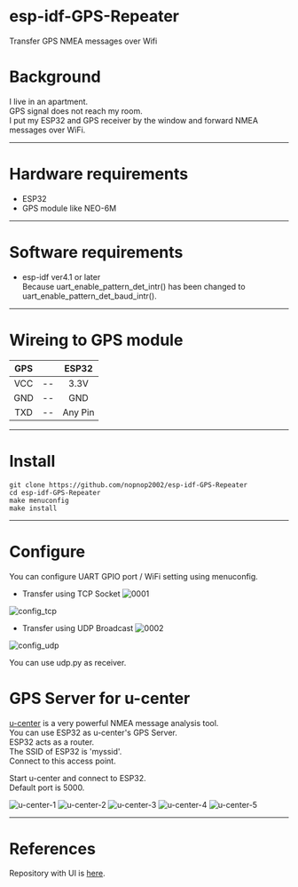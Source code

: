 # esp-idf-GPS-Repeater
Transfer GPS NMEA messages over Wifi   

# Background
I live in an apartment.   
GPS signal does not reach my room.   
I put my ESP32 and GPS receiver by the window and forward NMEA messages over WiFi.   

---

# Hardware requirements
- ESP32   
- GPS module like NEO-6M   

---

# Software requirements
- esp-idf ver4.1 or later   
 Because uart_enable_pattern_det_intr() has been changed to uart_enable_pattern_det_baud_intr().

---

# Wireing to GPS module

|GPS||ESP32|
|:-:|:-:|:-:|
|VCC|--|3.3V|
|GND|--|GND|
|TXD|--|Any Pin|

---

# Install
```
git clone https://github.com/nopnop2002/esp-idf-GPS-Repeater
cd esp-idf-GPS-Repeater
make menuconfig
make install
```

---

# Configure
You can configure UART GPIO port / WiFi setting using menuconfig.

- Transfer using TCP Socket
![0001](https://user-images.githubusercontent.com/6020549/76137836-c9741900-6084-11ea-8732-1719ad117cc2.jpg)

![config_tcp](https://user-images.githubusercontent.com/6020549/76137931-b1e96000-6085-11ea-896f-2ba5a50127ce.jpg)


- Transfer using UDP Broadcast
![0002](https://user-images.githubusercontent.com/6020549/76137839-d55fdb00-6084-11ea-94f5-3a81f9b1e29a.jpg)

![config_udp](https://user-images.githubusercontent.com/6020549/76137943-c62d5d00-6085-11ea-8ecd-ce14da8832cb.jpg)

You can use udp.py as receiver.

# GPS Server for u-center
[u-center](https://www.u-blox.com/en/product/u-center) is a very powerful NMEA message analysis tool.   
You can use ESP32 as u-center's GPS Server.   
ESP32 acts as a router.   
The SSID of ESP32 is 'myssid'.   
Connect to this access point.   

Start u-center and connect to ESP32.   
Default port is 5000.   

![u-center-1](https://user-images.githubusercontent.com/6020549/62000222-57aa1900-b10c-11e9-9d7d-aa4d32cdafbe.jpg)
![u-center-2](https://user-images.githubusercontent.com/6020549/62000218-57118280-b10c-11e9-867b-afa20d1caee3.jpg)
![u-center-3](https://user-images.githubusercontent.com/6020549/62000219-57118280-b10c-11e9-84ae-f07103141d4f.JPG)
![u-center-4](https://user-images.githubusercontent.com/6020549/62000220-57118280-b10c-11e9-825f-cf77f2fdcb5b.JPG)
![u-center-5](https://user-images.githubusercontent.com/6020549/62000221-57aa1900-b10c-11e9-833d-1a5a05aa68ae.jpg)

---

# References
Repository with UI is [here](https://github.com/nopnop2002/esp-idf-GPS-View).   
